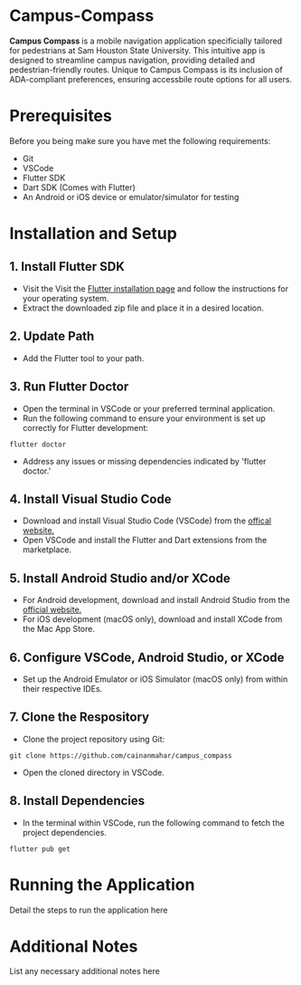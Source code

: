 # Campus-Compass

<b> Campus Compass </b> is a mobile navigation application specificially tailored for pedestrians at Sam Houston State University. This intuitive app is designed to streamline campus navigation, providing detailed and pedestrian-friendly routes. Unique to Campus Compass is its inclusion of ADA-compliant preferences, ensuring accessbile route options for all users.

# Prerequisites

Before you being make sure you have met the following requirements:

* Git
* VSCode
* Flutter SDK
* Dart SDK (Comes with Flutter)
* An Android or iOS device or emulator/simulator for testing

# Installation and Setup

## 1. Install Flutter SDK

* Visit the Visit the [Flutter installation page](https://flutter.dev/docs/get-started/install) and follow the instructions for your operating system.
* Extract the downloaded zip file and place it in a desired location.

## 2. Update Path
* Add the Flutter tool to your path.

## 3. Run Flutter Doctor
* Open the terminal in VSCode or your preferred terminal application.
* Run the following command to ensure your environment is set up correctly for Flutter development:

`
flutter doctor
`

* Address any issues or missing dependencies indicated by 'flutter doctor.'
  
## 4. Install Visual Studio Code
* Download and install Visual Studio Code (VSCode) from the [offical website.](https://code.visualstudio.com)
* Open VSCode and install the Flutter and Dart extensions from the marketplace.

## 5. Install Android Studio and/or XCode
* For Android development, download and install Android Studio from the [official website.](https://developer.android.com/studio)
* For iOS development (macOS only), download and install XCode from the Mac App Store.

## 6. Configure VSCode, Android Studio, or XCode
* Set up the Android Emulator or iOS Simulator (macOS only) from within their respective IDEs.

## 7. Clone the Respository
* Clone the project repository using Git:

`
git clone https://github.com/cainanmahar/campus_compass
`

* Open the cloned directory in VSCode.

## 8. Install Dependencies
* In the terminal within VSCode, run the following command to fetch the project dependencies.
  
`
flutter pub get
`

# Running the Application

Detail the steps to run the application here

# Additional Notes

List any necessary additional notes here

